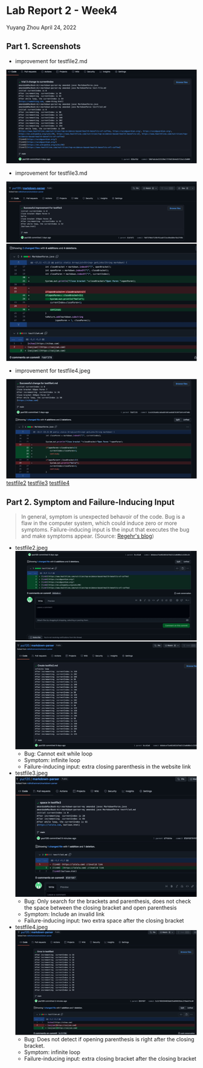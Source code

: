 # Lab Report 2 - Week4
Yuyang Zhou
April 24, 2022


## Part 1. Screenshots
* improvement for testfile2.md

![image](changefile2current.jpeg)
* improvement for testfile3.md

![image](changefile3_2.jpeg)
![image](changefor3.jpeg)

* improvement for testfile4.jpeg

![image](changefile4.jpeg)
[testfile2](https://github.com/yuz120/markdown-parser/blob/6560bc3cfa2d9c111c5cb5e74df3ef891f0219e7/testfile2.md)
[testfile3](https://github.com/yuz120/markdown-parser/blob/6560bc3cfa2d9c111c5cb5e74df3ef891f0219e7/testfile3.md)
[testfile4](https://github.com/yuz120/markdown-parser/blob/b7fd44e74ac1d24a87b5e37131eafb75fe95898a/testfile4.md)

## Part 2. Symptom and Failure-Inducing Input
> In general, symptom is unexpected behavoir of the code. Bug is a flaw in the computer system, which could induce zero or more symptoms. Failure-inducing input is the input that executes the bug and make symptoms appear. (Source: [Regehr's blog](https://blog.regehr.org/archives/199))
* testfile2.jpeg
![image](ErrorTestfile2.jpeg)
![image](Errortestfile2loop.jpeg)
    * Bug: Cannot exit while loop
    * Symptom: infinite loop
    * Failure-inducing input: extra closing parenthesis in the website link
* testfile3.jpeg
![image](Errortestfile3.jpeg)
    * Bug: Only search for the brackets and parenthesis, does not check the space
    between the closing bracket and open parenthesis
    * Symptom: Include an invalid link
    * Failure-inducing input: two extra space after the closing bracket
* testfile4.jpeg
![image](Errortestfile4.jpeg)
    * Bug: Does not detect if opening parenthesis is right after the closing bracket.
    * Symptom: infinite loop
    * Failure-inducing input: extra closing bracket after the closing bracket



